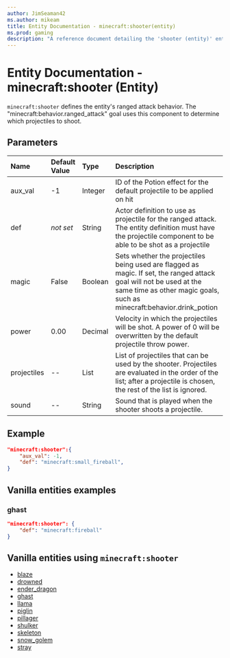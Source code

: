 ```yaml
---
author: JimSeaman42
ms.author: mikeam
title: Entity Documentation - minecraft:shooter(entity)
ms.prod: gaming
description: "A reference document detailing the 'shooter (entity)' entity component"
---
```


# Entity Documentation - minecraft:shooter (Entity)

`minecraft:shooter` defines the entity's ranged attack behavior. The "minecraft:behavior.ranged_attack" goal uses this component to determine which projectiles to shoot.

## Parameters

|Name |Default Value  |Type  |Description  |
|:----------|:----------|:----------|:----------|
| aux_val| -1| Integer| ID of the Potion effect for the default projectile to be applied on hit |
| def| *not set*| String| Actor definition to use as projectile for the ranged attack. The entity definition must have the projectile component to be able to be shot as a projectile |
| magic| False| Boolean| Sets whether the projectiles being used are flagged as magic. If set, the ranged attack goal will not be used at the same time as other magic goals, such as minecraft:behavior.drink_potion |
| power| 0.00| Decimal| Velocity in which the projectiles will be shot. A power of 0 will be overwritten by the default projectile throw power. |
| projectiles| -- | List| List of projectiles that can be used by the shooter. Projectiles are evaluated in the order of the list; after a projectile is chosen, the rest of the list is ignored. |
| sound| -- | String| Sound that is played when the shooter shoots a projectile. |

## Example

```json
"minecraft:shooter":{
    "aux_val": -1,
    "def": "minecraft:small_fireball",
}
```

## Vanilla entities examples

### ghast

```json
"minecraft:shooter": {
    "def": "minecraft:fireball"
}
```

## Vanilla entities using `minecraft:shooter`

- [blaze](../../../../Source/VanillaBehaviorPack_Snippets/entities/blaze.md)
- [drowned](../../../../Source/VanillaBehaviorPack_Snippets/entities/drowned.md)
- [ender_dragon](../../../../Source/VanillaBehaviorPack_Snippets/entities/ender_dragon.md)
- [ghast](../../../../Source/VanillaBehaviorPack_Snippets/entities/ghast.md)
- [llama](../../../../Source/VanillaBehaviorPack_Snippets/entities/llama.md)
- [piglin](../../../../Source/VanillaBehaviorPack_Snippets/entities/piglin.md)
- [pillager](../../../../Source/VanillaBehaviorPack_Snippets/entities/pillager.md)
- [shulker](../../../../Source/VanillaBehaviorPack_Snippets/entities/shulker.md)
- [skeleton](../../../../Source/VanillaBehaviorPack_Snippets/entities/skeleton.md)
- [snow_golem](../../../../Source/VanillaBehaviorPack_Snippets/entities/snow_golem.md)
- [stray](../../../../Source/VanillaBehaviorPack_Snippets/entities/stray.md)
